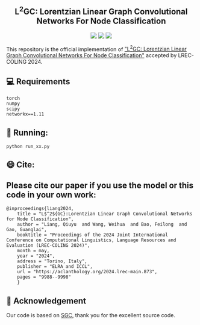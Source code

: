 <h2 align="center">
L<sup>2</sup>GC: Lorentzian Linear Graph Convolutional Networks For Node Classification
</h2>

<p align="center">
    <img src="https://img.shields.io/badge/version-1.0.1-blue">
    <img src="https://img.shields.io/badge/PyTorch-%23EE4C2C.svg?e&logo=PyTorch&logoColor=white">
    <a href="https://lrec-coling-2024.org/"><img src="https://img.shields.io/badge/COLING-2024-%23bd9f65?labelColor=%2377BBDD&color=3388bb"></a>
</p>

This repository is the official implementation of ["L<sup>2</sup>GC: Lorentzian Linear Graph Convolutional Networks For Node Classification"](https://aclanthology.org/2024.lrec-main.873/) accepted by LREC-COLING 2024.

## 💻 Requirements
    torch
    numpy
    scipy
    networkx==1.11

## 🚀 Running:
    python run_xx.py
    
## 😄 Cite:
## Please cite our paper if you use the model or this code in your own work:
    @inproceedings{liang2024,
        title = "L$^2${GC}:Lorentzian Linear Graph Convolutional Networks for Node Classification",
        author = "Liang, Qiuyu  and Wang, Weihua  and Bao, Feilong  and Gao, Guanglai",
        booktitle = "Proceedings of the 2024 Joint International Conference on Computational Linguistics, Language Resources and Evaluation (LREC-COLING 2024)",
        month = may,
        year = "2024",
        address = "Torino, Italy",
        publisher = "ELRA and ICCL",
        url = "https://aclanthology.org/2024.lrec-main.873",
        pages = "9988--9998"
        }

## 🤝 Acknowledgement
Our code is based on [SGC](https://github.com/Tiiiger/SGC), thank you for the excellent source code.
